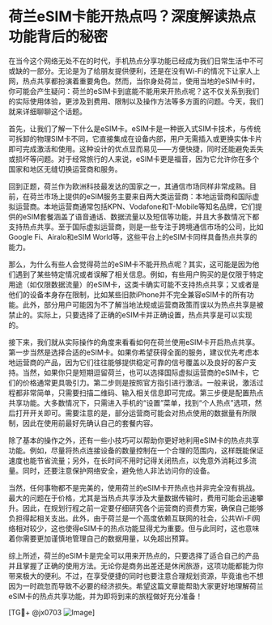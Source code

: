 # 荷兰eSIM卡能开热点吗？深度解读热点功能背后的秘密

在当今这个网络无处不在的时代，手机热点分享功能已经成为我们日常生活中不可或缺的一部分。无论是为了给朋友提供便利，还是在没有Wi-Fi的情况下让家人上网，热点共享都扮演着重要角色。然而，当你身处荷兰，使用当地的eSIM卡时，你可能会产生疑问：荷兰的eSIM卡到底能不能用来开热点呢？这不仅关系到我们的实际使用体验，更涉及到费用、限制以及操作方法等多方面的问题。今天，我们就来详细聊聊这个话题。

首先，让我们了解一下什么是eSIM卡。eSIM卡是一种嵌入式SIM卡技术，与传统可拆卸的物理SIM卡不同，它直接集成在设备内部，用户无需插入或更换实体卡片即可完成激活和使用。这种设计的优点显而易见——方便快捷，同时还能避免丢失或损坏等问题。对于经常旅行的人来说，eSIM卡更是福音，因为它允许你在多个国家和地区无缝切换运营商和服务。

回到正题，荷兰作为欧洲科技最发达的国家之一，其通信市场同样非常成熟。目前，在荷兰市场上提供的eSIM服务主要来自两大类运营商：本地运营商和国际虚拟运营商。本地运营商通常包括KPN、Vodafone和T-Mobile等知名品牌，它们提供的eSIM套餐涵盖了语音通话、数据流量以及短信等功能，并且大多数情况下都支持热点共享。至于国际虚拟运营商，则是一些专注于跨境通信市场的公司，比如Google Fi、Airalo和eSIM World等，这些平台上的eSIM卡同样具备热点共享的能力。

那么，为什么有些人会觉得荷兰的eSIM卡不能开热点呢？其实，这可能是因为他们遇到了某些特定情况或者误解了相关信息。例如，有些用户购买的是仅限于特定用途（如仅限数据流量）的eSIM卡，这类卡确实可能不支持热点共享；又或者是他们的设备本身存在限制，比如某些旧款iPhone并不完全兼容eSIM卡的所有功能。此外，部分用户可能因为不了解当地法规或运营商政策而误以为热点共享是被禁止的。实际上，只要选择了正确的eSIM卡并正确设置，热点共享是可以实现的。

接下来，我们就从实际操作的角度来看看如何在荷兰使用eSIM卡开启热点共享。第一步当然是选择合适的eSIM卡。如果你希望获得全面的服务，建议优先考虑本地运营商的产品，因为它们往往能够提供稳定可靠的信号覆盖以及良好的客户支持。当然，如果你只是短期逗留荷兰，也可以选择国际虚拟运营商的eSIM卡，它们的价格通常更具吸引力。第二步则是按照官方指引进行激活。一般来说，激活过程都非常简单，只需要扫描二维码、输入相关信息即可完成。第三步便是配置热点共享功能。大多数情况下，只需进入手机的“设置”菜单，找到“个人热点”选项，然后打开开关即可。需要注意的是，部分运营商可能会对热点使用的数据量有所限制，因此在使用前最好先确认自己的套餐内容。

除了基本的操作之外，还有一些小技巧可以帮助你更好地利用eSIM卡的热点共享功能。例如，尽量将热点连接设备的数量控制在一个合理的范围内，这样既能保证速度也能节省流量；另外，在长时间不用时记得关闭热点，以免意外消耗过多流量。同时，还要注意保护网络安全，避免他人非法访问你的设备。

当然，任何事物都不是完美的，使用荷兰的eSIM卡开热点也并非完全没有挑战。最大的问题在于价格，尤其是当热点共享涉及大量数据传输时，费用可能会迅速攀升。因此，在规划行程之前一定要仔细研究各个运营商的资费方案，确保自己能够负担得起相关支出。此外，由于荷兰是一个高度依赖互联网的社会，公共Wi-Fi网络相对较少，这也使得eSIM卡的热点功能显得尤为重要。但与此同时，这也意味着你需要更加谨慎地管理自己的数据用量，以免超出预算。

综上所述，荷兰的eSIM卡是完全可以用来开热点的，只要选择了适合自己的产品并且掌握了正确的使用方法。无论你是商务出差还是休闲旅游，这项功能都能为你带来极大的便利。不过，在享受便捷的同时也要注意合理规划资源，毕竟谁也不想因为一时疏忽而导致不必要的经济损失。希望这篇文章能帮助大家更好地理解荷兰eSIM卡的热点共享功能，并为即将到来的旅程做好充分准备！

[TG💪+ @jx0703 ![Image](https://github.com/user-attachments/assets/dbca1d08-cadb-493c-b0ec-ad6f7a83f270)]